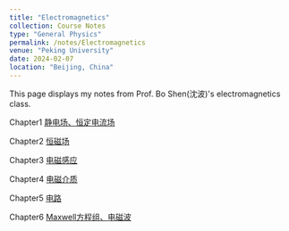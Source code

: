 ```yaml
---
title: "Electromagnetics"
collection: Course Notes
type: "General Physics"
permalink: /notes/Electromagnetics
venue: "Peking University"
date: 2024-02-07
location: "Beijing, China"
---
```


This page displays my notes from Prof. Bo Shen(沈波)'s electromagnetics class.

Chapter1 [静电场、恒定电流场](../files/CourseNotes/Electromagnetics/Chapter1静电场、恒定电流场.pdf)

Chapter2 [恒磁场](../files/CourseNotes/Electromagnetics/Chapter2恒磁场.pdf)

Chapter3 [电磁感应](../files/CourseNotes/Electromagnetics/Chapter3电磁感应.pdf)

Chapter4 [电磁介质](../files/CourseNotes/Electromagnetics/Chapter4电磁介质.pdf)

Chapter5 [电路](../files/CourseNotes/Electromagnetics/Chapter5电路.pdf)

Chapter6 [Maxwell方程组、电磁波](../files/CourseNotes/Electromagnetics/Chapter6Maxwell方程组、电磁波.pdf)
